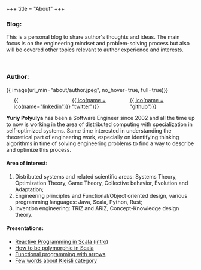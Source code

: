 +++
title = "About"
+++

### Blog:

This is a personal blog to share author's thoughts and ideas. The main focus is on the engineering mindset and problem-solving process but also will be covered other topics relevant to author experience and interests.

&nbsp;

### Author:

<aside>
    {{ image(url_min="about/author.jpeg", no_hover=true, full=true)}}
    <div style="display: flex;justify-content: space-between;margin: 10px 20px;">
        <a href="https://www.linkedin.com/in/polyulya/">{{ ico(name="linkedin")}}</a>
        <a href="https://twitter.com/polyulya">{{ ico(name = "twitter")}}</a>
        <a href="https://github.com/immediatus">{{ ico(name = "github")}}</a>
    </div>
</aside>

**Yuriy Polyulya** has been a Software Engineer since 2002 and all the time up to now is working in the area of distributed computing with specialization in self-optimized systems.  Same time interested in understanding the theoretical part of engineering work, especially on identifying thinking algorithms in time of solving engineering problems to find a way to describe and optimize this process.

#### Area of interest:

1. Distributed systems and related scientific areas: Systems Theory, Optimization Theory, Game Theory, Collective behavior, Evolution and Adaptation;
2. Engineering principles and Functional/Object oriented design, various programming languages: Java, Scala, Python, Rust;
3. Invention engineering: TRIZ and ARIZ, Concept-Knowledge design theory.

#### Presentations:
 - [Reactive Programming in Scala (intro)](https://e-mindset.space/presentations/items/reactive-programming-intro/)
 - [How to be polymorphic in Scala](https://e-mindset.space/presentations/items/scala-polymorphism/)
 - [Functional programming with arrows](https://e-mindset.space/presentations/items/scala-functional-programming-with-arrows/)
 - [Few words about Kleisli category](https://e-mindset.space/presentations/items/scala-kleisli-category/)
